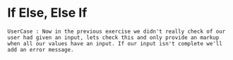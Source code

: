 # If Else, Else If

`UserCase : Now in the previous exercise we didn't really check of our user had given an input, lets check this and only provide an markup when all our values have an input. If our input isn't complete we'll add an error message.` 


